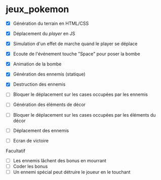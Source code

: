 # jeux_pokemon


- [x] Génération du terrain en HTML/CSS
- [x] Déplacement du *player* en JS
- [x] Simulation d'un effet de marche quand le player se déplace 
- [x] Ecoute de l'événement touche "Space" pour poser la bombe 
- [x] Animation de la bombe 
- [x] Génération des ennemis (statique)
- [x] Destruction des ennemis 
- [ ] Bloquer le déplacement sur les cases occupées par les ennemis

- [ ] Génération des éléments de décor 
- [ ] Bloquer le déplacement sur les cases occupées par les éléments du décor 


- [ ] Déplacement des ennemis

- [ ] Ecran de victoire 

Facultatif 
- [ ] Les ennemis lâchent des bonus en mourrant 
- [ ] Coder les bonus 
- [ ] Un ennemi spécial peut détruire le joueur en le touchant 
